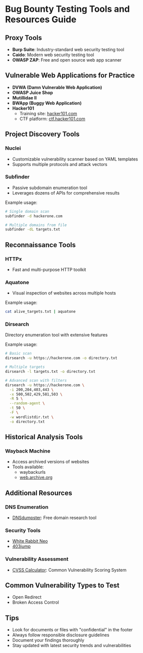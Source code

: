 # Bug Bounty Testing Tools and Resources Guide

## Proxy Tools
- **Burp Suite**: Industry-standard web security testing tool
- **Caido**: Modern web security testing tool
- **OWASP ZAP**: Free and open source web app scanner

## Vulnerable Web Applications for Practice
- **DVWA (Damn Vulnerable Web Application)**
- **OWASP Juice Shop**
- **Mutillidae II**
- **BWApp (Buggy Web Application)**
- **Hacker101**
  - Training site: [hacker101.com](https://hacker101.com)
  - CTF platform: [ctf.hacker101.com](https://ctf.hacker101.com/)

## Project Discovery Tools

### Nuclei
- Customizable vulnerability scanner based on YAML templates
- Supports multiple protocols and attack vectors

### Subfinder
- Passive subdomain enumeration tool
- Leverages dozens of APIs for comprehensive results

Example usage:
```bash
# Single domain scan
subfinder -d hackerone.com

# Multiple domains from file
subfinder -dL targets.txt
```

## Reconnaissance Tools

### HTTPx
- Fast and multi-purpose HTTP toolkit

### Aquatone
- Visual inspection of websites across multiple hosts

Example usage:
```bash
cat alive_targets.txt | aquatone
```

### Dirsearch
Directory enumeration tool with extensive features

Example usage:
```bash
# Basic scan
dirsearch -u https://hackerone.com -o directory.txt

# Multiple targets
dirsearch -l targets.txt -o directory.txt

# Advanced scan with filters
dirsearch -u https://hackerone.com \
  -i 200,204,403,443 \
  -x 500,502,429,581,503 \
  -R 5 \
  --random-agent \
  -t 50 \
  -F \
  -w wordlistdir.txt \
  -o directory.txt
```

## Historical Analysis Tools

### Wayback Machine
- Access archived versions of websites
- Tools available:
  - waybackurls
  - [web.archive.org](https://web.archive.org)

## Additional Resources

### DNS Enumeration
- [DNSdumpster](https://dnsdumpster.com/): Free domain research tool

### Security Tools
- [White Rabbit Neo](https://app.whiterabbitneo.com/)
- [403jump](https://github.com/trap-bytes/403jump)

### Vulnerability Assessment
- [CVSS Calculator](https://www.first.org/cvss/): Common Vulnerability Scoring System

## Common Vulnerability Types to Test
- Open Redirect
- Broken Access Control

## Tips
- Look for documents or files with "confidential" in the footer
- Always follow responsible disclosure guidelines
- Document your findings thoroughly
- Stay updated with latest security trends and vulnerabilities
